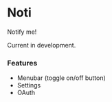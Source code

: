 # Noti

Notify me!

Current in development.

### Features
- Menubar (toggle on/off button)
- Settings
- OAuth
